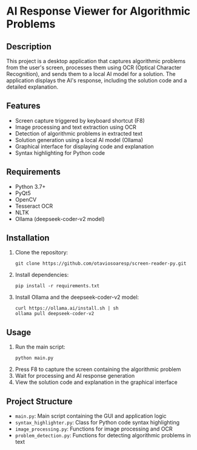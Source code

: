 # AI Response Viewer for Algorithmic Problems

## Description
This project is a desktop application that captures algorithmic problems from the user's screen, processes them using OCR (Optical Character Recognition), and sends them to a local AI model for a solution. The application displays the AI's response, including the solution code and a detailed explanation.

## Features
- Screen capture triggered by keyboard shortcut (F8)
- Image processing and text extraction using OCR
- Detection of algorithmic problems in extracted text
- Solution generation using a local AI model (Ollama)
- Graphical interface for displaying code and explanation
- Syntax highlighting for Python code

## Requirements
- Python 3.7+
- PyQt5
- OpenCV
- Tesseract OCR
- NLTK
- Ollama (deepseek-coder-v2 model)

## Installation
1. Clone the repository:
   ```
   git clone https://github.com/otaviosoaresp/screen-reader-py.git
   ```
2. Install dependencies:
   ```
   pip install -r requirements.txt
   ```
3. Install Ollama and the deepseek-coder-v2 model:
   ```
   curl https://ollama.ai/install.sh | sh
   ollama pull deepseek-coder-v2
   ```

## Usage
1. Run the main script:
   ```
   python main.py
   ```
2. Press F8 to capture the screen containing the algorithmic problem
3. Wait for processing and AI response generation
4. View the solution code and explanation in the graphical interface

## Project Structure
- `main.py`: Main script containing the GUI and application logic
- `syntax_highlighter.py`: Class for Python code syntax highlighting
- `image_processing.py`: Functions for image processing and OCR
- `problem_detection.py`: Functions for detecting algorithmic problems in text
